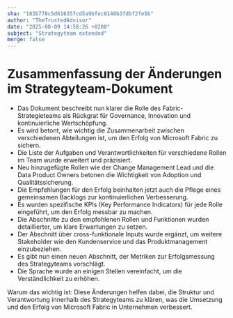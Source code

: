 ```yaml
---
sha: "183b778c5d616357cd5a9bfec0148b3fdbf2fe5b"
author: "TheTrustedAdvisor"
date: "2025-08-09 14:58:26 +0200"
subject: "Strategyteam extended"
merge: false
---
```


# Zusammenfassung der Änderungen im Strategyteam-Dokument

- Das Dokument beschreibt nun klarer die Rolle des Fabric-Strategieteams als Rückgrat für Governance, Innovation und kontinuierliche Wertschöpfung.
- Es wird betont, wie wichtig die Zusammenarbeit zwischen verschiedenen Abteilungen ist, um den Erfolg von Microsoft Fabric zu sichern.
- Die Liste der Aufgaben und Verantwortlichkeiten für verschiedene Rollen im Team wurde erweitert und präzisiert.
- Neu hinzugefügte Rollen wie der Change Management Lead und die Data Product Owners betonen die Wichtigkeit von Adoption und Qualitätssicherung.
- Die Empfehlungen für den Erfolg beinhalten jetzt auch die Pflege eines gemeinsamen Backlogs zur kontinuierlichen Verbesserung.
- Es wurden spezifische KPIs (Key Performance Indicators) für jede Rolle eingeführt, um den Erfolg messbar zu machen.
- Die Abschnitte zu den empfohlenen Rollen und Funktionen wurden detaillierter, um klare Erwartungen zu setzen.
- Der Abschnitt über cross-funktionale Inputs wurde ergänzt, um weitere Stakeholder wie den Kundenservice und das Produktmanagement einzubeziehen.
- Es gibt nun einen neuen Abschnitt, der Metriken zur Erfolgsmessung des Strategyteams vorschlägt.
- Die Sprache wurde an einigen Stellen vereinfacht, um die Verständlichkeit zu erhöhen.

Warum das wichtig ist: Diese Änderungen helfen dabei, die Struktur und Verantwortung innerhalb des Strategyteams zu klären, was die Umsetzung und den Erfolg von Microsoft Fabric in Unternehmen verbessert.

